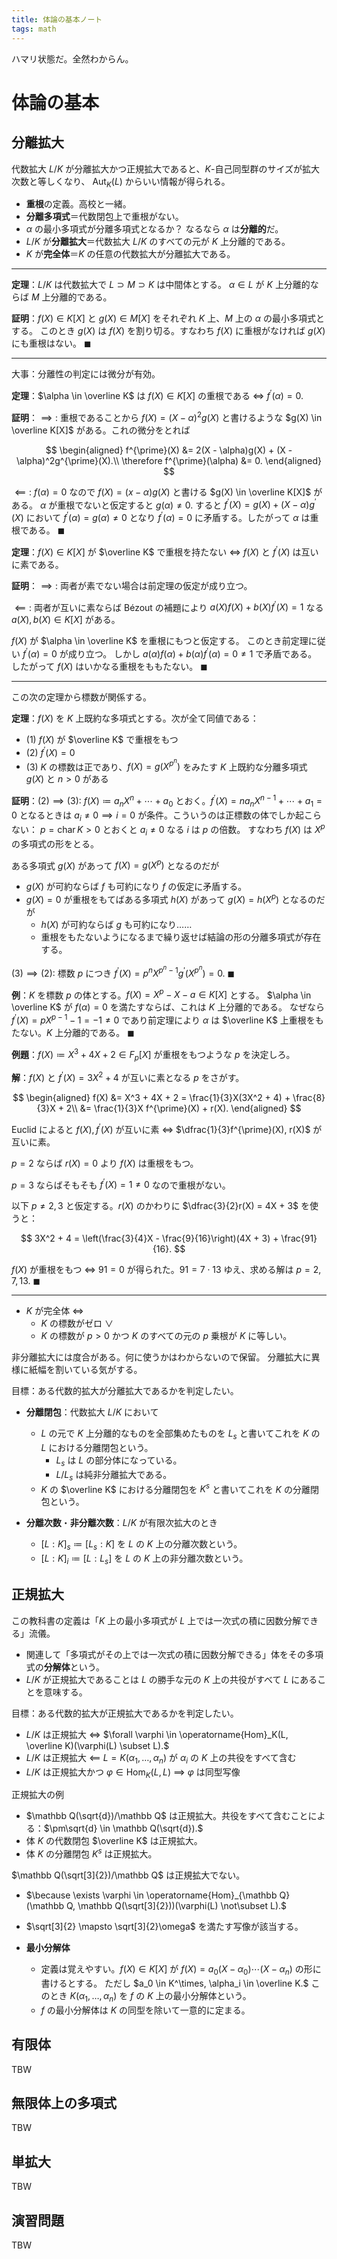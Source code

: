 ```yaml
---
title: 体論の基本ノート
tags: math
---
```


ハマリ状態だ。全然わからん。

# 体論の基本
## 分離拡大

代数拡大 $L/K$ が分離拡大かつ正規拡大であると、$K$-自己同型群のサイズが拡大次数と等しくなり、
$\operatorname{Aut}_K(L)$ からいい情報が得られる。

* **重根**の定義。高校と一緒。
* **分離多項式**＝代数閉包上で重根がない。
* $\alpha$ の最小多項式が分離多項式となるか？ なるなら $\alpha$ は**分離的**だ。
* $L/K$ が**分離拡大**＝代数拡大 $L/K$ のすべての元が $K$ 上分離的である。
* $K$ が**完全体**＝$K$ の任意の代数拡大が分離拡大である。

----

**定理**：$L/K$ は代数拡大で $L \supset M \supset K$ は中間体とする。
$\alpha \in L$ が $K$ 上分離的ならば $M$ 上分離的である。

**証明**：$f(X) \in K[X]$ と $g(X) \in M[X]$ をそれぞれ $K$ 上、$M$ 上の $\alpha$ の最小多項式とする。
このとき $g(X)$ は $f(X)$ を割り切る。すなわち $f(X)$ に重根がなければ
$g(X)$ にも重根はない。
$\blacksquare$

----

大事：分離性の判定には微分が有効。

**定理**：$\alpha \in \overline K$ は $f(X) \in K[X]$ の重根である
$\iff$ $f^{\prime}(\alpha) = 0.$

**証明**：$\implies:$ 重根であることから $f(X) = (X - \alpha)^2 g(X)$ と書けるような
$g(X) \in \overline K[X]$ がある。これの微分をとれば

$$
\begin{aligned}
f^{\prime}(X) &= 2(X - \alpha)g(X) + (X - \alpha)^2g^{\prime}(X).\\
\therefore f^{\prime}(\alpha) &= 0.
\end{aligned}
$$

$\impliedby:$ $f(\alpha) = 0$ なので $f(X) = (x - \alpha)g(X)$ と書ける $g(X) \in \overline K[X]$ がある。
$\alpha$ が重根でないと仮定すると $g(\alpha) \ne 0.$
すると $f^{\prime}(X) = g(X) + (X - \alpha)g^{\prime}(X)$ において
$f^{\prime}(\alpha) = g(\alpha) \ne 0$ となり
$f^{\prime}(\alpha) = 0$ に矛盾する。したがって $\alpha$ は重根である。
$\blacksquare$

**定理**：$f(X) \in K[X]$ が $\overline K$ で重根を持たない
$\iff$ $f(X)$ と $f^{\prime}(X)$ は互いに素である。

**証明**：$\implies:$ 両者が素でない場合は前定理の仮定が成り立つ。

$\impliedby:$ 両者が互いに素ならば Bézout の補題により
$a(X)f(X) + b(X)f^{\prime}(X) = 1$ なる $a(X), b(X)\in K[X]$ がある。

$f(X)$ が $\alpha \in \overline K$ を重根にもつと仮定する。
このとき前定理に従い $f^{\prime}(\alpha) = 0$ が成り立つ。
しかし $a(\alpha)f(\alpha) + b(\alpha)f^{\prime}(\alpha) = 0 \ne 1$ で矛盾である。
したがって $f(X)$ はいかなる重根をももたない。
$\blacksquare$

----

この次の定理から標数が関係する。

**定理**：$f(X)$ を $K$ 上既約な多項式とする。次が全て同値である：
* $(1)$ $f(X)$ が $\overline K$ で重根をもつ
* $(2)$ $f^{\prime}(X) = 0$
* $(3)$ $K$ の標数は正であり、$f(X) = g(X^{p^n})$ をみたす $K$ 上既約な分離多項式 $g(X)$ と $n \gt 0$ がある

**証明**：$(2) \implies (3):$
$f(X) \coloneqq a_nX^n + \dotsb + a_0$ とおく。$f^{\prime}(X) = na_nX^{n - 1} + \dotsb + a_1 = 0$ となるときは
$a_i \ne 0 \implies i = 0$ が条件。こういうのは正標数の体でしか起こらない：
$p = \operatorname{char}K \gt 0$ とおくと $a_i \ne 0$ なる $i$ は $p$ の倍数。
すなわち $f(X)$ は $X^p$ の多項式の形をとる。

ある多項式 $g(X)$ があって $f(X) = g(X^p)$ となるのだが
* $g(X)$ が可約ならば $f$ も可約になり $f$ の仮定に矛盾する。
* $g(X) = 0$ が重根をもてばある多項式 $h(X)$ があって $g(X) = h(X^p)$ となるのだが
  * $h(X)$ が可約ならば $g$ も可約になり……
  * 重根をもたないようになるまで繰り返せば結論の形の分離多項式が存在する。

$(3) \implies (2):$ 標数 $p$ につき
$f^{\prime}(X) = p^n X^{p^n - 1} g^{\prime}(X^{p^n}) = 0.$
$\blacksquare$

**例**：$K$ を標数 $p$ の体とする。$f(X) = X^p - X - a \in K[X]$ とする。
$\alpha \in \overline K$ が $f(\alpha) = 0$ を満たすならば、これは $K$ 上分離的である。
なぜなら $f^{\prime}(X) = pX^{p - 1} - 1 = -1 \ne 0$ であり前定理により
$\alpha$ は $\overline K$ 上重根をもたない。$K$ 上分離的である。
$\blacksquare$

**例題**：$f(X) \coloneqq X^3 + 4X + 2 \in F_p[X]$ が重根をもつような $p$ を決定しろ。

**解**：$f(X)$ と $f^{\prime}(X) = 3X^2 + 4$ が互いに素となる $p$ をさがす。

$$
\begin{aligned}
f(X) &= X^3 + 4X + 2 = \frac{1}{3}X(3X^2 + 4) + \frac{8}{3}X + 2\\
&= \frac{1}{3}X f^{\prime}(X) + r(X).
\end{aligned}
$$

Euclid によると $f(X), f^{\prime}(X)$ が互いに素 $\iff$
$\dfrac{1}{3}f^{\prime}(X), r(X)$ が互いに素。

$p = 2$ ならば $r(X) = 0$ より $f(X)$ は重根をもつ。

$p = 3$ ならばそもそも $f^{\prime}(X) = 1 \ne 0$ なので重根がない。

以下 $p \ne 2, 3$ と仮定する。$r(X)$ のかわりに $\dfrac{3}{2}r(X) = 4X + 3$ を使うと：

$$
3X^2 + 4 = \left(\frac{3}{4}X - \frac{9}{16}\right)(4X + 3) + \frac{91}{16}.
$$

$f(X)$ が重根をもつ $\iff$ $91 = 0$ が得られた。$91 = 7 \cdot 13$ ゆえ、求める解は
$p = 2, 7, 13.$
$\blacksquare$

----

* $K$ が完全体 $\iff$
  * $K$ の標数がゼロ $\lor$
  * $K$ の標数が $p \gt 0$ かつ $K$ のすべての元の $p$ 乗根が $K$ に等しい。

非分離拡大には度合がある。何に使うかはわからないので保留。
分離拡大に異様に紙幅を割いている気がする。

目標：ある代数的拡大が分離拡大であるかを判定したい。

* **分離閉包**：代数拡大 $L/K$ において
  * $L$ の元で $K$ 上分離的なものを全部集めたものを $L_s$ と書いてこれを $K$ の $L$ における分離閉包という。
    * $L_s$ は $L$ の部分体になっている。
    * $L/L_s$ は純非分離拡大である。
  * $K$ の $\overline K$ における分離閉包を $K^s$ と書いてこれを $K$ の分離閉包という。

* **分離次数**・**非分離次数**：$L/K$ が有限次拡大のとき
  * $[L:K]_s \coloneqq [L_s:K]$ を $L$ の $K$ 上の分離次数という。
  * $[L:K]_i \coloneqq [L:L_s]$ を $L$ の $K$ 上の非分離次数という。

## 正規拡大

この教科書の定義は「$K$ 上の最小多項式が $L$ 上では一次式の積に因数分解できる」流儀。
* 関連して「多項式がその上では一次式の積に因数分解できる」体をその多項式の**分解体**という。
* $L/K$ が正規拡大であることは $L$ の勝手な元の $K$ 上の共役がすべて $L$ にあることを意味する。

目標：ある代数的拡大が正規拡大であるかを判定したい。

* $L/K$ は正規拡大 $\iff$ $\forall \varphi \in \operatorname{Hom}_K(L, \overline K)(\varphi(L) \subset L).$
* $L/K$ は正規拡大 $\impliedby$ $L = K(\alpha_1, \dotsc, \alpha_n)$ が $\alpha_i$ の $K$ 上の共役をすべて含む
* $L/K$ は正規拡大かつ $\varphi \in \operatorname{Hom}_K(L, L)$ $\implies$ $\varphi$ は同型写像

正規拡大の例
* $\mathbb Q(\sqrt{d})/\mathbb Q$ は正規拡大。共役をすべて含むことによる：$\pm\sqrt{d} \in \mathbb Q(\sqrt{d}).$
* 体 $K$ の代数閉包 $\overline K$ は正規拡大。
* 体 $K$ の分離閉包 $K^s$ は正規拡大。

$\mathbb Q(\sqrt[3]{2})/\mathbb Q$ は正規拡大でない。
* $\because \exists \varphi \in \operatorname{Hom}_{\mathbb Q}(\mathbb Q, \mathbb Q(\sqrt[3]{2}))(\varphi(L) \not\subset L).$
* $\sqrt[3]{2} \mapsto \sqrt[3]{2}\omega$ を満たす写像が該当する。

* **最小分解体**
  * 定義は覚えやすい。$f(X) \in K[X]$ が
    $f(X) = a_0(X - \alpha_0)\dotsb(X - \alpha_n)$ の形に書けるとする。
    ただし $a_0 \in K^\times, \alpha_i \in \overline K.$
    このとき $K(\alpha_1, \dotsc, \alpha_n)$ を $f$ の $K$ 上の最小分解体という。
  * $f$ の最小分解体は $K$ の同型を除いて一意的に定まる。

## 有限体

TBW

## 無限体上の多項式

TBW

## 単拡大

TBW

## 演習問題

TBW
